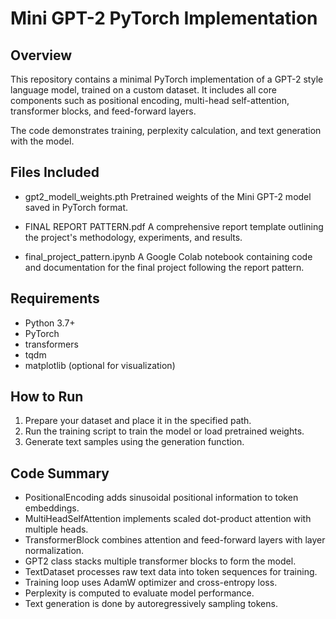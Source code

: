  Mini GPT-2 PyTorch Implementation
==================================

Overview
--------

This repository contains a minimal PyTorch implementation of a GPT-2 style language model, trained on a custom dataset. It includes all core components such as positional encoding, multi-head self-attention, transformer blocks, and feed-forward layers.

The code demonstrates training, perplexity calculation, and text generation with the model.

Files Included
--------------

- gpt2_modell_weights.pth
  Pretrained weights of the Mini GPT-2 model saved in PyTorch format.

- FINAL REPORT PATTERN.pdf
  A comprehensive report template outlining the project's methodology, experiments, and results.

- final_project_pattern.ipynb
  A Google Colab notebook containing code and documentation for the final project following the report pattern.

Requirements
------------

- Python 3.7+
- PyTorch
- transformers
- tqdm
- matplotlib (optional for visualization)

How to Run
----------

1. Prepare your dataset and place it in the specified path.
2. Run the training script to train the model or load pretrained weights.
3. Generate text samples using the generation function.

Code Summary
------------

- PositionalEncoding adds sinusoidal positional information to token embeddings.
- MultiHeadSelfAttention implements scaled dot-product attention with multiple heads.
- TransformerBlock combines attention and feed-forward layers with layer normalization.
- GPT2 class stacks multiple transformer blocks to form the model.
- TextDataset processes raw text data into token sequences for training.
- Training loop uses AdamW optimizer and cross-entropy loss.
- Perplexity is computed to evaluate model performance.
- Text generation is done by autoregressively sampling tokens.
